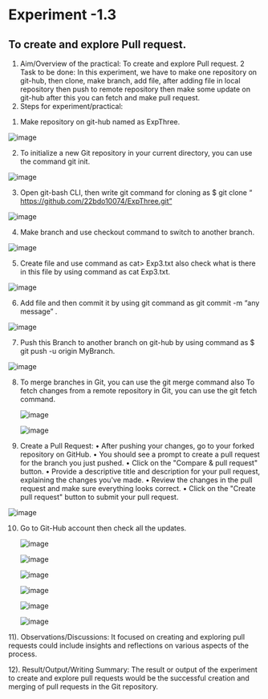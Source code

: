 # Experiment -1.3

## To create and explore Pull request.

	
1. Aim/Overview of the practical: To create and explore Pull request.
2 Task to be done: In this experiment, we have to make one repository on git-hub, then clone, make branch, add file, after adding file in local repository then push to remote repository then make some update on git-hub after this you can fetch and make pull request. 
3. Steps for experiment/practical:
          
1)	Make repository on git-hub named as ExpThree.

   ![image](https://github.com/22bdo10074/Semester_4-Practicals/assets/142095565/55a5f3fa-e8d1-43a7-8655-71ebdd9df1b6)

2)	To initialize a new Git repository in your current directory, you can use the command git init.

   ![image](https://github.com/22bdo10074/Semester_4-Practicals/assets/142095565/544d47e3-d960-4891-be5b-e7f53bcdc40b)
   
3)	Open git-bash CLI, then write git command for cloning as $ git clone “ https://github.com/22bdo10074/ExpThree.git”

   ![image](https://github.com/22bdo10074/Semester_4-Practicals/assets/142095565/22acaa1b-270a-4737-a370-14a36a2f01eb)

4)	Make branch and use checkout command to switch to another branch.

   ![image](https://github.com/22bdo10074/Semester_4-Practicals/assets/142095565/8ae770e7-1f21-45e1-be7c-5fd09f8cbef7)

5)	Create file and use command as cat> Exp3.txt also check what is there in this file by using command as cat Exp3.txt.

   ![image](https://github.com/22bdo10074/Semester_4-Practicals/assets/142095565/923c92e3-561b-46f9-a34c-66c4170ab823)


6)  Add file and then commit it by using git command as git commit -m “any message” .

   ![image](https://github.com/22bdo10074/Semester_4-Practicals/assets/142095565/55670dce-18e6-4ce8-ae57-4490b8bf487e)
   
7)	Push this Branch  to another branch on git-hub by using command as $ git push -u origin MyBranch.

   ![image](https://github.com/22bdo10074/Semester_4-Practicals/assets/142095565/39b3556d-2226-43fe-b49b-99786ce41f0f)

8) To merge branches in Git, you can use the git merge command also To fetch changes from a remote repository in Git, you can use the git fetch command.

   ![image](https://github.com/22bdo10074/Semester_4-Practicals/assets/142095565/f13a33c9-e842-485c-a5e4-f502702a9b53)

   ![image](https://github.com/22bdo10074/Semester_4-Practicals/assets/142095565/f0df7fb1-17ce-45df-ae92-b953c5c3bed0)


9)	Create a Pull Request:
•	After pushing your changes, go to your forked repository on GitHub.
•	You should see a prompt to create a pull request for the branch you just pushed.
•	Click on the "Compare & pull request" button.
•	Provide a descriptive title and description for your pull request, explaining the changes you've made.
•	Review the changes in the pull request and make sure everything looks correct.
•	Click on the "Create pull request" button to submit your pull request.

 ![image](https://github.com/22bdo10074/Semester_4-Practicals/assets/142095565/0adfdb8b-21ec-404f-8c63-e4e5a302662b)

10)	Go  to Git-Hub account then check all the updates.

    ![image](https://github.com/22bdo10074/Semester_4-Practicals/assets/142095565/cc3d5ad2-2e12-4f9a-9933-dd1d4a364ecf)

    ![image](https://github.com/22bdo10074/Semester_4-Practicals/assets/142095565/e8ea0a1d-6103-44d8-b50a-5d4cf9f7e5f2)

    ![image](https://github.com/22bdo10074/Semester_4-Practicals/assets/142095565/511ea998-2ac5-4a0e-b958-7e083bea6b36)

    ![image](https://github.com/22bdo10074/Semester_4-Practicals/assets/142095565/08d3ee4b-6716-470c-bdd2-c618da563bd7)

    ![image](https://github.com/22bdo10074/Semester_4-Practicals/assets/142095565/2e7f2f87-6931-47be-9b5d-8501598628c1)

    ![image](https://github.com/22bdo10074/Semester_4-Practicals/assets/142095565/5839079a-d13f-40c5-b795-0eb6407dcc89)


11). Observations/Discussions: It focused on creating and exploring pull requests could include insights and reflections on various aspects of the process. 

12). Result/Output/Writing Summary: The result or output of the experiment to create and explore pull requests would be the successful creation and merging of pull requests in the Git repository.

